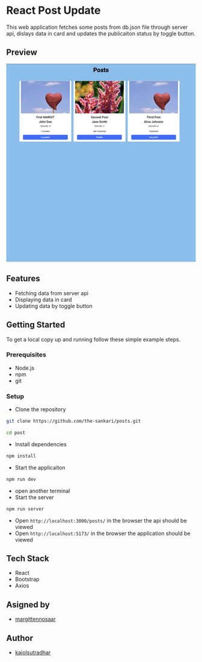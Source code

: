 # React Post Update

This web application fetches some posts from db.json file through server api, dislays data in card and updates the publicaiton status by toggle button.

## Preview

![preview](./src/assets/posts.png)

## Features

- Fetching data from server api
- Displaying data in card
- Updating data by toggle button

## Getting Started

To get a local copy up and running follow these simple example steps.

### Prerequisites

- Node.js
- npm
- git

### Setup

- Clone the repository

```bash
git clone https://github.com/the-sankari/posts.git
```

```bash
cd post
```

- Install dependencies

```bash
npm install
```

- Start the applicaiton

```bash
npm run dev
```

- open another terminal
- Start the server

```bash
npm run server
```

- Open `http://localhost:3000/posts/` in the browser the api should be viewed
- Open `http://localhost:5173/` in the browser the application should be viewed

## Tech Stack

- React
- Bootstrap
- Axios

## Asigned by

- [margittennosaar](https://github.com/margittennosaar)

## Author

- [kajolsutradhar](https://github.com/the-sankari)
